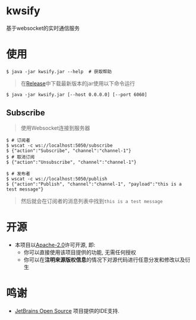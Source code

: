 # kwsify

基于websocket的实时通信服务

# 使用

```shell
$ java -jar kwsify.jar --help  # 获取帮助
```

> 在[Release](https://github.com/RTAkland/kwsify/releases/latest/)中下载最新版本的jar使用以下命令运行

```shell
$ java -jar kwsify.jar [--host 0.0.0.0] [--port 6060]
```

## Subscribe

> 使用Websocket连接到服务器

```shell
$ # 订阅者
$ wscat -c ws://localhost:5050/subscribe
$ {"action":"Subscribe", "channel":"channel-1"}
$ # 取消订阅
$ {"action":"Unsubscribe", "channel":"channel-1"}
```

```shell
$ # 发布者
$ wscat -c ws://localhost:5050/publish
$ {"action":"Publish", "channel":"channel-1", "payload":"this is a test message"}
```

> 然后就会在订阅者的消息列表中找到`this is a test message`

# 开源

- 本项目以[Apache-2.0](./LICENSE)许可开源, 即:
    - 你可以直接使用该项目提供的功能, 无需任何授权
    - 你可以在**注明来源版权信息**的情况下对源代码进行任意分发和修改以及衍生

# 鸣谢

* [JetBrains Open Source](https://www.jetbrains.com/opensource/) 项目提供的IDE支持.

